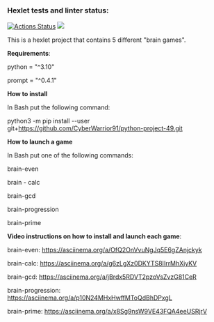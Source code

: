### Hexlet tests and linter status:
[![Actions Status](https://github.com/CyberWarrior91/python-project-49/workflows/hexlet-check/badge.svg)](https://github.com/CyberWarrior91/python-project-49/actions)
<a href="https://codeclimate.com/github/CyberWarrior91/python-project-49/maintainability"><img src="https://api.codeclimate.com/v1/badges/0cdc54cb3725b457d0ca/maintainability" /></a>

This is a hexlet project that contains 5 different "brain games".

**Requirements**: 

python = "^3.10"

prompt = "^0.4.1"

**How to install**

In Bash put the following command:

python3 -m pip install --user git+https://github.com/CyberWarrior91/python-project-49.git

**How to launch a game**

In Bash put one of the following commands:

brain-even

brain - calc

brain-gcd

brain-progression

brain-prime

**Video instructions on how to install and launch each game**:

brain-even:
https://asciinema.org/a/OfQ2OnVvuNgJq5E6gZAnjckyk

brain-calc:
https://asciinema.org/a/g6zLgXz0DKYTS8IIrrMhXjyKV

brain-gcd:
https://asciinema.org/a/jBrdx5RDVT2pzoVsZvzG81CeR

brain-progression:
https://asciinema.org/a/p10N24MHxHwffMToQdBhDPxgL

brain-prime:
https://asciinema.org/a/x8Sg9nsW9VE43FQA4eeUSRjrV
